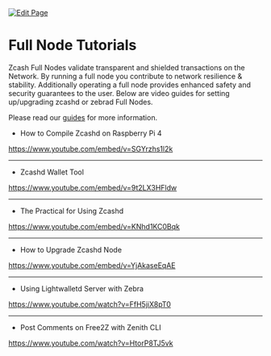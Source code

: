 <a href="https://github.com/zechub/zechub/edit/main/site/tutorials/Full_Node_Tutorials.md" target="_blank">
  <img src="https://img.shields.io/badge/Edit-blue" alt="Edit Page"/>
</a>

# Full Node Tutorials

Zcash Full Nodes validate transparent and shielded transactions on the Network. By running a full node you contribute to network resilience & stability. Additionally operating a full node provides enhanced safety and security guarantees to the user. Below are video guides for setting up/upgrading zcashd or zebrad Full Nodes.

Please read our [guides](/site/Guides/Full_Nodes) for more information.

- How to Compile Zcashd on Raspberry Pi 4

https://www.youtube.com/embed/v=SGYrzhs1l2k
____

- Zcashd Wallet Tool

https://www.youtube.com/embed/v=9t2LX3HFldw
____

- The Practical for Using Zcashd 

https://www.youtube.com/embed/v=KNhd1KC0Bqk
____

- How to Upgrade Zcashd Node

https://www.youtube.com/embed/v=YjAkaseEqAE
_____

- Using Lightwalletd Server with Zebra

https://www.youtube.com/watch?v=FfH5jiX8pT0


____

- Post Comments on Free2Z with Zenith CLI

https://www.youtube.com/watch?v=HtorP8TJ5vk

